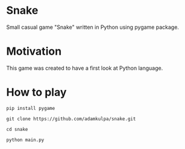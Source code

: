 # Snake
Small casual game "Snake" written in Python using pygame package.

# Motivation

This game was created to have a first look at Python language.

# How to play
    pip install pygame
    
    git clone https://github.com/adamkulpa/snake.git
    
    cd snake
    
    python main.py
